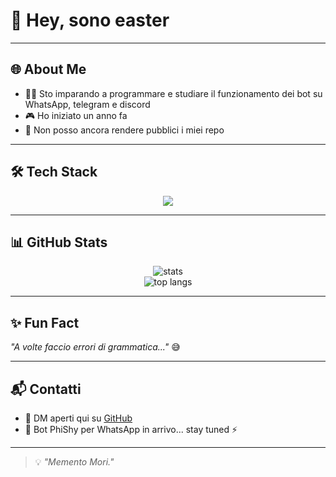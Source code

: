 # 👋 Hey, sono easter 
---

## 🌐 About Me
- 🧑‍💻 Sto imparando a programmare e studiare il funzionamento dei bot su WhatsApp, telegram e discord
- 🎮 Ho iniziato un anno fa
- 🌱 Non posso ancora rendere pubblici i miei repo

---

## 🛠️ Tech Stack
<p align="center">
  <img src="https://skillicons.dev/icons?i=js,nodejs,git,github,vscode" />
</p>

---

## 📊 GitHub Stats
<p align="center">
  <img src="https://github-readme-stats.vercel.app/api?username=easterbones&show_icons=true&theme=tokyonight" alt="stats" />
  <br>
  <img src="https://github-readme-stats.vercel.app/api/top-langs/?username=easterbones&layout=compact&theme=tokyonight" alt="top langs" />
</p>

---

## ✨ Fun Fact
_"A volte faccio errori di grammatica..."_ 😅  

---

## 📬 Contatti
- 💬 DM aperti qui su [GitHub](https://github.com/easterbones)
- 📱 Bot PhiShy per WhatsApp in arrivo... stay tuned ⚡

---

> 💡 *"Memento Mori."*
